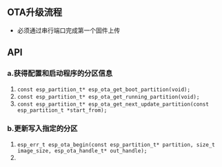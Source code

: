 ## OTA升级流程
- 必须通过串行端口完成第一个固件上传
## API
### a.获得配置和启动程序的分区信息
1. `const esp_partition_t* esp_ota_get_boot_partition(void);`
2. `const esp_partition_t* esp_ota_get_running_partition(void);`
3. `const esp_partition_t* esp_ota_get_next_update_partition(const esp_partition_t *start_from);`
### b.更新写入指定的分区
1. `esp_err_t esp_ota_begin(const esp_partition_t* partition, size_t image_size, esp_ota_handle_t* out_handle);`
2. 
